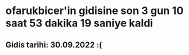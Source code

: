 # ofarukbicer'in gidisine son 3 gun 10 saat 53 dakika 19 saniye kaldi

## Gidis tarihi: 30.09.2022 :(
